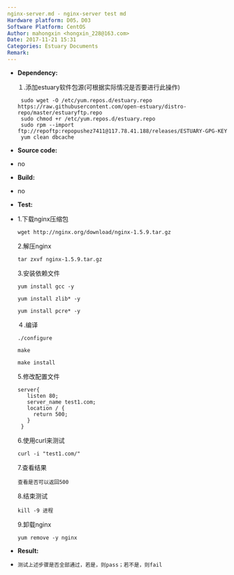 ```yaml
---
nginx-server.md - nginx-server test md
Hardware platform: D05，D03
Software Platform: CentOS
Author: mahongxin <hongxin_228@163.com>
Date: 2017-11-21 15:31
Categories: Estuary Documents
Remark:
---
```

- **Dependency:**

    １.添加estuary软件包源(可根据实际情况是否要进行此操作)

       sudo wget -O /etc/yum.repos.d/estuary.repo https://raw.githubusercontent.com/open-estuary/distro-repo/master/estuaryftp.repo
       sudo chmod +r /etc/yum.repos.d/estuary.repo
       sudo rpm --import ftp://repoftp:repopushez7411@117.78.41.188/releases/ESTUARY-GPG-KEY
       yum clean dbcache

- **Source code:**
-
    no

- **Build:**
-
    no

- **Test:**
-
    1.下载nginx压缩包

      wget http://nginx.org/download/nginx-1.5.9.tar.gz

    2.解压nginx

      tar zxvf nginx-1.5.9.tar.gz

    3.安装依赖文件

      yum install gcc -y

      yum install zlib* -y

      yum install pcre* -y

    ４.编译

      ./configure

      make

      make install

    5.修改配置文件

      server{
         listen 80;
         server_name test1.com;
         location / {
           return 500;
         }
       }

    6.使用curl来测试

      curl -i "test1.com/"

    7.查看结果

      查看是否可以返回500

    8.结束测试

      kill -9 进程

    9.卸载nginx

      yum remove -y nginx



- **Result:**
-
      测试上述步骤是否全部通过，若是，则pass；若不是，则fail
